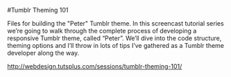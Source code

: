 #Tumblr Theming 101

Files for building the "Peter" Tumblr theme. In this screencast tutorial series we’re going to walk through the complete process of developing a responsive Tumblr theme, called “Peter”. We’ll dive into the code structure, theming options and I’ll throw in lots of tips I’ve gathered as a Tumblr theme developer along the way. 

http://webdesign.tutsplus.com/sessions/tumblr-theming-101/
